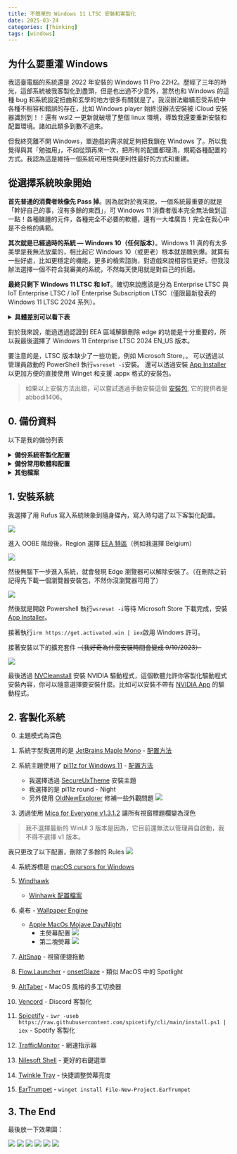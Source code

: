 ```yaml
---
title: 不簡單的 Windows 11 LTSC 安裝和客製化
date: 2025-03-24
categories: [Thinking]
tags: [windows]
---
```


## 为什么要重灌 Windows

我這臺電腦的系統還是 2022 年安裝的 Windows 11 Pro 22H2。歷經了三年的時光，這部系統被我客製化到盡頭，但是也出過不少意外，當然也和 Windows 的這種 bug 和系統設定扭曲和玄學的地方很多有關就是了。我沒辦法繼續忍受系統中各種不相容和錯誤的存在，比如 Windows player 始終沒辦法安裝被 iCloud 安裝器識別到！！還有 wsl2 一更新就破壞了整個 linux 環境，導致我還要重新安裝和配置環境。諸如此類多到數不過來。

但我終究離不開 Windows，單遊戲的需求就足夠把我鎖在 Windows 了。所以我覺得與其「勉強用」，不如從頭再來一次，把所有的配置都理清，規範各種配置的方式。我認為這是維持一個系統可用性與便利性最好的方式和重建。

## 從選擇系統映象開始

__首先普通的消費者映像先 Pass 掉__。因為就對於我來說，一個系統最重要的就是「幹好自己的事，沒有多餘的東西」，可 Windows 11 消費者版本完全無法做到這一點！各種臃腫的元件，各種完全不必要的軟體，還有一大堆廣告！完全在我心中是不合格的典範。

__其次就是已經過時的系統 — Windows 10（任何版本）__。Windows 11 真的有太多美學是我無法放棄的，相比起它 Windows 10（或更老）根本就是醜到爆。就算有一些好處，比如更穩定的機能，更多的檢索諮詢，對遊戲來說相容性更好。但我沒辦法選擇一個不符合我審美的系統，不然每天使用就是對自己的折磨。

__最終只剩下 Windows 11 LTSC 和 IoT__。確切來說應該是分為 Enterprise LTSC 與 IoT Enterprise LTSC / IoT Enterprise Subscription LTSC（僅限最新發表的 Windows 11 LTSC 2024 系列）。

<details> <!--  Differences between IoT and Non-IoT Windows Enterprise LTSC   -->
<summary><strong>具體差別可以看下表</strong></summary>
<blockquote>
<table>
<thead>
<tr>
<th>Features</th>
<th>Enterprise LTSC</th>
<th>IoT Enterprise LTSC / IoT Enterprise Subscription LTSC</th>
</tr>
</thead>
<tbody>
<tr>
<td><strong>TPM / Secure boot / UEFI / 4GB RAM</strong></td>
<td>All required</td>
<td><a href="https://learn.microsoft.com/windows/iot/iot-enterprise/Hardware/System_Requirements?tabs=Windows11LTSC#optional-minimum-requirements">Not Required</a> 🎉 <br>Also not required by <a href="https://massgrave.dev/windows_11_links">IoT Enterprise 24H2 (Non-LTSC)</a></td>
</tr>
<tr>
<td><strong>Automatic Device Encryption</strong></td>
<td>Enabled</td>
<td>Disabled</td>
</tr>
<tr>
<td><strong>Update Support</strong></td>
<td>5 Years</td>
<td>10 Years</td>
</tr>
<tr>
<td><strong>Reserved Storage Feature</strong></td>
<td>Enabled</td>
<td>Disabled</td>
</tr>
<tr>
<td><strong>Digital License (HWID)</strong></td>
<td>Not supported</td>
<td>Supported</td>
</tr>
<tr>
<td><strong>Uninstallable Edge outside of EEA</strong></td>
<td>Yes</td>
<td>No</td>
</tr>
<tr>
<td><strong>2 Simultaneous RDP Sessions</strong></td>
<td>No</td>
<td>Yes</td>
</tr>
</tbody>
</table>
<ul>
<li>The only difference between IoT Enterprise LTSC and IoT Enterprise Subscription LTSC is that the subscription edition supports a subscription license.</li>
<li>You can change the editions to each other (IoT and Non-IoT Windows Enterprise LTSC) only by inserting the corresponding edition key.</li>
<li>IoT LTSC edition ISO&#39;s are available in English language only. You can install Non-IoT LTSC in another language and later install IoT LTSC key &gt; <code>CGK42-GYN6Y-VD22B-BX98W-J8JXD</code> in activation page in Windows settings to change the edition.</li>
</ul>
</blockquote>
</details>

對於我來說，能過透過認證到 EEA 區域解鎖刪除 edge 的功能是十分重要的，所以我最後選擇了 Windows 11 Enterprise LTSC 2024 EN_US 版本。

要注意的是，LTSC 版本缺少了一些功能，例如 Microsoft Store，。
可以透過以管理員啟動的 PowerShell 執行`wsreset -i`安裝。
還可以透過安裝 [App Installer](https://apps.microsoft.com/detail/9nblggh4nns1) 以更加方便的直接使用 Winget 和支援 .appx 格式的安裝包。

>如果以上安裝方法出錯，可以嘗試透過手動安裝這個 [安裝包](https://github.com/stdin82/htfx/releases/tag/v0.0.24), 它的提供者是 abbodi1406。

## 0. 備份資料

以下是我的備份列表

<details><summary><strong>備份系統客製化配置</strong></summary>
<ol>
<li>(^///^)<ul>
<li><a href="https://github.com/microsoft/terminal/releases/latest">Terminal</a><ul>
<li><a href="https://draculatheme.com/windows-terminal">Profile Schemes</a><ul>
<li><a href="https://github.com/SpaceTimee/Fusion-JetBrainsMapleMono/releases/latest/download/JetBrainsMapleMono-NF-XX-HT.zip">JetBrains Maple Mono</a> - <a href="https://github.com/SpaceTimee/Fusion-JetBrainsMapleMono">注意事項</a></li>
</ul>
</li>
<li><a href="https://learn.microsoft.com/en-us/powershell/scripting/install/installing-powershell-on-windows">Powershell</a></li>
<li><a href="https://git-scm.com/downloads/win">Git</a></li>
<li><a href="https://www.python.org/downloads/">Python</a></li>
<li><a href="https://github.com/nikhil-swamix/TerminalProfileManager">Terminal Profile Manager</a></li>
<li><a href="https://github.com/fastfetch-cli/fastfetch">Fastfetch</a> - <code>winget install fastfetch</code></li>
<li><a href="https://starship.rs/zh-TW/guide/">Starship</a> - <code>winget install --id Starship.Starship</code></li>
</ul>
</li>
<li><a href="https://windhawk.net/download">Windhawk 模組及配置</a></li>
<li><a href="https://winaerotweaker.com/">WinaeroTweaker 設定</a></li>
<li><a href="https://github.com/zhongyang219/TrafficMonitor/releases/latest">TrafficMonitor</a></li>
<li><a href="https://github.com/xanderfrangos/twinkle-tray/releases/latest">Twinkle Tray</a></li>
<li><a href="https://github.com/File-New-Project/EarTrumpet">EarTrumpet</a> - <code>winget install File-New-Project.EarTrumpet</code></li>
<li><a href="https://www.flowlauncher.com/">Flow.Launcher</a></li>
<li><a href="https://getsharex.com/">ShareX</a></li>
<li><a href="https://github.com/RamonUnch/AltSnap/releases/latest">AltSnap</a></li>
<li><a href="https://github.com/amir1376/ab-download-manager/releases/latest">AB Download Manager</a></li>
<li><a href="https://github.com/microsoft/PowerToys/releases/latest">PowerToyz</a></li>
<li><a href="https://github.com/MrBeanCpp/AltTaber/releases/latest">AltTaber</a></li>
<li><a href="https://store.steampowered.com/about/">Wallpaper Engine</a></li>
</ul>
</li>
</ol>

</details><details><summary><strong>備份常用軟體和配置</strong></summary>
<ol>
<li>(∪.∪ )...zzz<ul>
<li><a href="https://github.com/Alex313031/Thorium-Win/releases/latest">Thorium</a></li>
<li><a href="https://github.com/rime/weasel/releases/latest">Rime</a></li>
<li><a href="https://www.bandisoft.com/bandizip/old/6/">Bandizip</a></li>
<li><a href="https://github.com/Klocman/Bulk-Crap-Uninstaller/releases/latest">Bulk Crap Uninstaller</a></li>
<li><a href="https://diskanalyzer.com/download">Wiztree</a></li>
<li><a href="https://github.com/d2phap/ImageGlass/releases/latest">ImageGlass</a></li>
<li><a href="https://www.videolan.org/vlc/">Vlc</a></li>
<li>[Spotify] - <code>iex &quot;&amp; { $(iwr -useb &#39;https://raw.githubusercontent.com/SpotX-Official/spotx-official.github.io/main/run.ps1&#39;) } -new_theme&quot;</code><ul>
<li><a href="https://spicetify.app/docs/getting-started">Spicetify</a> - <code>iwr -useb https://raw.githubusercontent.com/spicetify/cli/main/install.ps1 | iex</code></li>
</ul>
</li>
<li><a href="https://discord.com/download">Discord</a><ul>
<li><a href="https://vencord.dev/download">Vencord</a></li>
</ul>
</li>
<li><a href="https://github.com/AyuGram/AyuGramDesktop/releases/latest">Ayugram</a></li>
<li><a href="https://github.com/localsend/localsend/releases/latest">LocalSend</a></li>
<li><a href="https://code.visualstudio.com/docs/?dv=win64">Visual Studio Code</a></li>
<li><a href="https://github.com/Molunerfinn/PicGo/releases/latest">PicGo</a></li>
<li><a href="https://pc.weixin.qq.com/?lang=en_US">Wechat</a><ul>
<li><a href="https://github.com/zetaloop/BetterWX">BetterWX</a></li>
</ul>
</li>
<li><a href="https://im.qq.com/pcqq/index.shtml">QQ</a><ul>
<li><a href="https://t.me/bqqnt/63">Better-qqnt</a> - <a href="https://t.me/bqqnt/4">注意事項</a></li>
</ul>
</li>
<li><a href="https://gravesoft.dev/office_c2r_links#chinese-traditional-zh-tw">Office</a></li>
<li><a href="https://www.audacityteam.org/download/windows/">Audacity</a></li>
<li><a href="https://kdenlive.org/zh/download-zh/">Kdenlive</a></li>
<li><a href="https://www.gimp.org/downloads/">GIMP</a></li>
<li><a href="https://github.com/Tichau/FileConverter/releases/latest">File Converter</a></li>
<li><a href="https://obsproject.com/download">OBS</a></li>
<li><a href="https://www.virtualbox.org/wiki/Downloads">Oracle VirtualBox</a></li>
<li><a href="https://github.com/LizardByte/Sunshine/releases/latest">Sunshine</a></li>
</ul>
</li>
</ol>

</details><details><summary><strong>其他檔案</strong></summary>
<ol>
<li><p>這個分類就是專門放所有的相片，影片等其他檔案。</p>
<ul>
<li><a href="https://prismlauncher.org/download/windows/">PrismLauncher</a></li>
<li><a href="https://www.lunarclient.com/download">Lunar</a></li>
<li>Library 庫檔案夾</li>
</ul>
</li>
</ol>

</details>

## 1. 安裝系統

我選擇了用 Rufus 寫入系統映象到隨身碟內，寫入時勾選了以下客製化配置。

![](https://image.gholts.top/rufus-4.6p_FAJ667c6HP.png)

進入 OOBE 階段後，Region 選擇 [EEA 特區](https://wikipedia.org/wiki/European_Economic_Area)（例如我選擇 Belgium）

![](https://image.gholts.top/20250324083305154.png)

然後無腦下一步進入系統，就會發現 Edge 瀏覽器可以解除安裝了。（在刪除之前記得先下載一個瀏覽器安裝包，不然你沒瀏覽器可用了）

![](https://image.gholts.top/20250324084851811.png)

然後就是開啟 Powershell 執行`wsreset -i`等待 Microsoft Store 下載完成，安裝 [App Installer](https://apps.microsoft.com/detail/9nblggh4nns1)。

接著執行`irm https://get.activated.win | iex`啟用 Windows 許可。

接著安裝以下的擴充套件 ~~（我好奇為什麼安裝時間會變成 9/10/2023）~~

![](https://image.gholts.top/So0gBQerA4.png)

最後透過 [NVCleanstall](https://www.techpowerup.com/download/techpowerup-nvcleanstall/) 安裝 NVIDIA 驅動程式，這個軟體允許你客製化驅動程式安裝內容，你可以隨意選擇要安裝什麼。比如可以安裝不帶有 [NVIDIA App](https://www.nvidia.com/en-us/software/nvidia-app/) 的驅動程式。

## 2. 客製化系統

0. 主題模式為深色

1. 系統字型我選用的是 [JetBrains Maple Mono](https://github.com/SpaceTimee/Fusion-JetBrainsMapleMono/releases/latest/download/JetBrainsMapleMono-NF-XX-HT.zip) - [配置方法](https://www.elevenforum.com/t/change-default-system-font-in-windows-11.8590/)

2. 系統主題使用了 [pi11z for Windows 11](https://www.deviantart.com/niivu/art/pi11z-for-Windows-11-1084568949) - [配置方法](https://www.deviantart.com/niivu/art/How-to-install-Windows-10-or-11-Themes-708835586)
	- 我選擇透過 [SecureUxTheme](https://www.deviantart.com/users/outgoing?https://github.com/namazso/SecureUxTheme) 安裝主題
	- 我選擇的是 pi11z round - Night
	- 另外使用 [OldNewExplorer](https://www.deviantart.com/users/outgoing?https://msfn.org/board/topic/170375-oldnewexplorer-119/) 修補一些外觀問題 ![](https://image.gholts.top/20250324091414142.png)

3. 透過使用 [Mica for Everyone v1.3.1.2](https://github.com/MicaForEveryone/MicaForEveryone/releases/tag/v1.3.1.2) 讓所有視窗標題欄變為深色
>我不選擇最新的 WinUI 3 版本是因為，它目前還無法以管理員自啟動，我不得不選擇 v1 版本。

我只更改了以下配置，刪除了多餘的 Rules ![](https://image.gholts.top/20250324092008584.png)

4. 系統游標是 [macOS cursors for Windows](https://www.deviantart.com/antiden/art/macOS-cursors-for-Windows-701736062)

5. [Windhawk](https://windhawk.net/download)
	- [Winhawk 配置檔案](https://github.com/Gholts/dotfiles)

6. 桌布 - [Wallpaper Engine](https://store.steampowered.com/app/431960/Wallpaper_Engine/)
	- [Apple MacOs Mojave Day/Night](https://steamcommunity.com/sharedfiles/filedetails/?id=1869208500)
		- 主熒幕配置 
		![](https://image.gholts.top/20250324095743399.png)
		- 第二塊熒幕
		![](https://image.gholts.top/20250324095832374.png)

7. [AltSnap](https://github.com/RamonUnch/AltSnap/releases/latest) - 視窗便捷拖動

8. [Flow.Launcher](https://www.flowlauncher.com/) - [onsetGlaze](https://github.com/abhidahal/onsetGlaze.flow) - 類似 MacOS 中的 Spotlight

9. [AltTaber](https://github.com/MrBeanCpp/AltTaber/releases/latest) - MacOS 風格的多工切換器

10. [Vencord](https://vencord.dev/download) - Discord 客製化

11. [Spicetify](https://spicetify.app/docs/getting-started) - `iwr -useb https://raw.githubusercontent.com/spicetify/cli/main/install.ps1 | iex` - Spotify 客製化

12. [TrafficMonitor](https://github.com/zhongyang219/TrafficMonitor/releases/latest) - 網速指示器

13. [Nilesoft Shell](https://github.com/moudey/Shell) - 更好的右鍵選單

14. [Twinkle Tray](https://github.com/xanderfrangos/twinkle-tray/releases/latest) - 快捷調整熒幕亮度

15. [EarTrumpet](https://github.com/File-New-Project/EarTrumpet) - `winget install File-New-Project.EarTrumpet`

## 3. The End

最後放一下效果圖：

![](https://image.gholts.top/explorer_iqs7T29Ok5.jpg)
![](https://image.gholts.top/20250324104327747.png)
![](https://image.gholts.top/20250324104728200.png)
![](https://image.gholts.top/20250408090138266.png)
![](https://image.gholts.top/20250324104400532.png)
![](https://image.gholts.top/20250324104435026.png)
